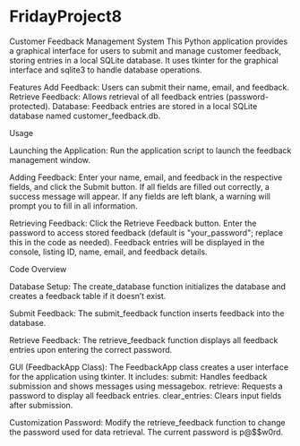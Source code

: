 # FridayProject8
Customer Feedback Management System
This Python application provides a graphical interface for users to submit and manage customer feedback, storing entries in a local SQLite database. It uses tkinter for the graphical interface and sqlite3 to handle database operations.

Features
Add Feedback: Users can submit their name, email, and feedback.
Retrieve Feedback: Allows retrieval of all feedback entries (password-protected).
Database: Feedback entries are stored in a local SQLite database named customer_feedback.db.

Usage

Launching the Application:
Run the application script to launch the feedback management window.

Adding Feedback:
Enter your name, email, and feedback in the respective fields, and click the Submit button.
If all fields are filled out correctly, a success message will appear.
If any fields are left blank, a warning will prompt you to fill in all information.

Retrieving Feedback:
Click the Retrieve Feedback button.
Enter the password to access stored feedback (default is "your_password"; replace this in the code as needed).
Feedback entries will be displayed in the console, listing ID, name, email, and feedback details.

Code Overview

Database Setup: The create_database function initializes the database and creates a feedback table if it doesn’t exist.

Submit Feedback: The submit_feedback function inserts feedback into the database.

Retrieve Feedback: The retrieve_feedback function displays all feedback entries upon entering the correct password.

GUI (FeedbackApp Class): The FeedbackApp class creates a user interface for the application using tkinter. It includes:
submit: Handles feedback submission and shows messages using messagebox.
retrieve: Requests a password to display all feedback entries.
clear_entries: Clears input fields after submission.

Customization
Password: Modify the retrieve_feedback function to change the password used for data retrieval. The current password is p@$$w0rd.